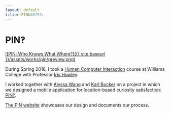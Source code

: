 ```yaml
---
layout: default
title: PIN&#8253;
---
```

# PIN&#8253;

[![PIN: Who Knows What Where?]({{ site.baseurl }}/assets/works/pin/preview.png)](http://www.lester-lee.com/curious-places/)

During Spring 2018, I took a [Human Computer Interaction](https://sites.google.com/williams.edu/csci376-2018/) course at Williams College with Professor [Iris Howley](http://cs.williams.edu/~iris/). 

I worked together with [Alyssa Wang](https://alyssawang.github.io/csci376/) and [Karl Bocker](https://karlbocker.github.io/) on a project in which we designed a mobile application for location-based curiosity satisfaction: [PIN&#8253;](http://www.lester-lee.com/curious-places/).

[The PIN website](http://www.lester-lee.com/curious-places/) showcases our design and documents our process.


